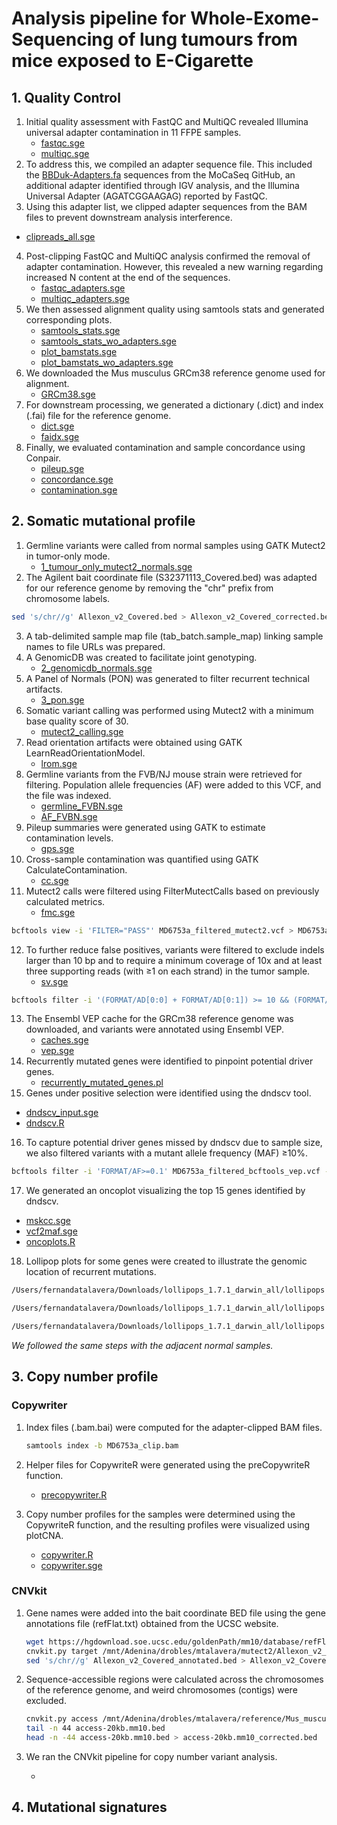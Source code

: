 # Analysis pipeline for Whole-Exome-Sequencing of lung tumours from mice exposed to E-Cigarette

## 1. Quality Control
1. Initial quality assessment with FastQC and MultiQC revealed Illumina universal adapter contamination in 11 FFPE samples.
   - [fastqc.sge](1_quality_control/1_fastqc/fastqc.sge)
   - [multiqc.sge](1_quality_control/1_fastqc/multiqc.sge)
2. To address this, we compiled an adapter sequence file. This included the [BBDuk-Adapters.fa](1_quality_control/1_fastqc/adapters/BBDuk-Adapters.fa) sequences from the MoCaSeq GitHub, an additional adapter identified through IGV analysis, and the Illumina Universal Adapter (AGATCGGAAGAG) reported by FastQC.
3. Using this adapter list, we clipped adapter sequences from the BAM files to prevent downstream analysis interference.
  - [clipreads_all.sge](1_quality_control/1_fastqc/adapters/clipreads_all.sge)
4. Post-clipping FastQC and MultiQC analysis confirmed the removal of adapter contamination. However, this revealed a new warning regarding increased N content at the end of the sequences.
   - [fastqc_adapters.sge](1_quality_control/1_fastqc/adapters/fastqc_adapters.sge)
   - [multiqc_adapters.sge](1_quality_control/1_fastqc/adapters/multiqc_adapters.sge)
5. We then assessed alignment quality using samtools stats and generated corresponding plots.
   - [samtools_stats.sge](1_quality_control/2_samtools_stats/samtools_stats.sge)
   - [samtools_stats_wo_adapters.sge](1_quality_control/2_samtools_stats/samtools_stats_wo_adapters.sge)
   - [plot_bamstats.sge](1_quality_control/3_plot_bamstats/plot_bamstats.sge)
   - [plot_bamstats_wo_adapters.sge](1_quality_control/3_plot_bamstats/plot_bamstats_wo_adapters.sge)
6. We downloaded the Mus musculus GRCm38 reference genome used for alignment.
   - [GRCm38.sge](reference/GRCm38.sge)
7. For downstream processing, we generated a dictionary (.dict) and index (.fai) file for the reference genome.
   - [dict.sge](reference/dict.sge)
   - [faidx.sge](reference/faidx.sge)
8. Finally, we evaluated contamination and sample concordance using Conpair.
   - [pileup.sge](1_quality_control/4_conpair/1_pileup/pileup.sge)
   - [concordance.sge](1_quality_control/4_conpair/2_concordance/concordance.sge)
   - [contamination.sge](1_quality_control/4_conpair/3_contamination/contamination.sge)

## 2. Somatic mutational profile
1. Germline variants were called from normal samples using GATK Mutect2 in tumor-only mode.
   - [1_tumour_only_mutect2_normals.sge](2_somatic_mutational_profile/1_pon/1_tumour_only_mutect2_normals.sge)
2. The Agilent bait coordinate file (S32371113_Covered.bed) was adapted for our reference genome by removing the "chr" prefix from chromosome labels.

```bash
sed 's/chr//g' Allexon_v2_Covered.bed > Allexon_v2_Covered_corrected.bed
```

3. A tab-delimited sample map file (tab_batch.sample_map) linking sample names to file URLs was prepared.
4. A GenomicDB was created to facilitate joint genotyping.
   - [2_genomicdb_normals.sge](2_somatic_mutational_profile/1_pon/2_genomicdb_normals.sge)
5. A Panel of Normals (PON) was generated to filter recurrent technical artifacts.
   - [3_pon.sge](2_somatic_mutational_profile/1_pon/3_pon.sge)
6. Somatic variant calling was performed using Mutect2 with a minimum base quality score of 30.
   - [mutect2_calling.sge](2_somatic_mutational_profile/2_calls/tumour/mutect2_calling.sge)
7. Read orientation artifacts were obtained using GATK LearnReadOrientationModel.
    - [lrom.sge](2_somatic_mutational_profile/3_orientation_model_priors/tumour/lrom.sge)
8. Germline variants from the FVB/NJ mouse strain were retrieved for filtering. Population allele frequencies (AF) were added to this VCF, and the file was indexed.
    - [germline_FVBN.sge](germline/germline_FVBN.sge)
    - [AF_FVBN.sge](germline/AF_FVBN.sge)
9. Pileup summaries were generated using GATK to estimate contamination levels.
    - [gps.sge](2_somatic_mutational_profile/4_calculate_contamination/tumour/gps.sge)
10. Cross-sample contamination was quantified using GATK CalculateContamination.
    - [cc.sge](2_somatic_mutational_profile/4_calculate_contamination/tumour/cc.sge)
11. Mutect2 calls were filtered using FilterMutectCalls based on previously calculated metrics.
    - [fmc.sge](2_somatic_mutational_profile/5_filterd_calls/tumour/fmc.sge)

```bash
bcftools view -i 'FILTER="PASS"' MD6753a_filtered_mutect2.vcf > MD6753a_filtered_mutect2_passed.vcf
```

12. To further reduce false positives, variants were filtered to exclude indels larger than 10 bp and to require a minimum coverage of 10x and at least three supporting reads (with ≥1 on each strand) in the tumor sample.
    - [sv.sge](2_somatic_mutational_profile/5_filterd_calls/tumour/sv.sge)

```bash
bcftools filter -i '(FORMAT/AD[0:0] + FORMAT/AD[0:1]) >= 10 && (FORMAT/AD[1:0] + FORMAT/AD[1:1]) >= 10 && FORMAT/AD[0:1] >= 3 && FORMAT/AD[1:1] = 0 && FORMAT/SB[0:2] >= 1 && FORMAT/SB[0:3] >= 1' MD6753a_filtered_mutect2_pass_selected.vcf -Oz -o MD6753a_filtered_bcftools.vcf
```

13. The Ensembl VEP cache for the GRCm38 reference genome was downloaded, and variants were annotated using Ensembl VEP.
    - [caches.sge](2_somatic_mutational_profile/6_annotation/caches.sge)
    - [vep.sge](2_somatic_mutational_profile/6_annotation/tumour/vep.sge)
14. Recurrently mutated genes were identified to pinpoint potential driver genes.
    - [recurrently_mutated_genes.pl](2_somatic_mutational_profile/7_dndscv/recurrently_mutated_genes.pl)
15. Genes under positive selection were identified using the dndscv tool.
   - [dndscv_input.sge](2_somatic_mutational_profile/7_dndscv/dndscv_input.sge)
   - [dndscv.R](2_somatic_mutational_profile/7_dndscv/dndscv.R)
16. To capture potential driver genes missed by dndscv due to sample size, we also filtered variants with a mutant allele frequency (MAF) ≥10%.

```bash
bcftools filter -i 'FORMAT/AF>=0.1' MD6753a_filtered_bcftools_vep.vcf -Oz -o MD6753a_filtered_bcftools_vep_MAF.vcf
```

17. We generated an oncoplot visualizing the top 15 genes identified by dndscv.
   - [mskcc.sge](2_somatic_mutational_profile/8_maftools/mskcc.sge)
   - [vcf2maf.sge](2_somatic_mutational_profile/8_maftools/vcf2maf.sge)
   - [oncoplots.R](2_somatic_mutational_profile/8_maftools/oncoplots.R)
18. Lollipop plots for some genes were created to illustrate the genomic location of recurrent mutations.

```bash
/Users/fernandatalavera/Downloads/lollipops_1.7.1_darwin_all/lollipops -o=Braf.png -legend -labels -dpi=300 -U P28028 V637E V584E

/Users/fernandatalavera/Downloads/lollipops_1.7.1_darwin_all/lollipops -o=Kras.png -legend -labels -dpi=300 -U P32883 Q61R Q61H G12D

/Users/fernandatalavera/Downloads/lollipops_1.7.1_darwin_all/lollipops -o=Rreb1.png -legend -labels -dpi=300 -U Q3UH06 G1163V A1374V
```

*We followed the same steps with the adjacent normal samples.*

## 3. Copy number profile
  
  ### Copywriter
  1. Index files (.bam.bai) were computed for the adapter-clipped BAM files. 

     ```bash
     samtools index -b MD6753a_clip.bam 
     ```
     
  2. Helper files for CopywriteR were generated using the preCopywriteR function.
     - [precopywriter.R](3_copy_number_profile/copywriter/tumour/precopywriter.R)
  3. Copy number profiles for the samples were determined using the CopywriteR function, and the resulting profiles were visualized using plotCNA.
     - [copywriter.R](3_copy_number_profile/copywriter/tumour/copywriter.R)
     - [copywriter.sge](3_copy_number_profile/copywriter/tumour/copywriter.sge)

  ### CNVkit
  1. Gene names were added into the bait coordinate BED file using the gene annotations file (refFlat.txt) obtained from the UCSC website.

     ```bash
     wget https://hgdownload.soe.ucsc.edu/goldenPath/mm10/database/refFlat.txt.gz
     cnvkit.py target /mnt/Adenina/drobles/mtalavera/mutect2/Allexon_v2_Covered.bed --annotate /mnt/Adenina/drobles/mtalavera/cnvkit/refFlat.txt -o Allexon_v2_Covered_annotated.bed
     sed 's/chr//g' Allexon_v2_Covered_annotated.bed > Allexon_v2_Covered_annotated_corrected.bed
     ```
     
  2. Sequence-accessible regions were calculated across the chromosomes of the reference genome, and weird chromosomes (contigs) were excluded.

     ```bash
     cnvkit.py access /mnt/Adenina/drobles/mtalavera/reference/Mus_musculus.GRCm38.68.dna.toplevel.fa -s 20000 -o access-20kb.mm10.bed
     tail -n 44 access-20kb.mm10.bed
     head -n -44 access-20kb.mm10.bed > access-20kb.mm10_corrected.bed
     ```
     
  3. We ran the CNVkit pipeline for copy number variant analysis.
     - [](3_copy_number_profile/cnvkit/tumour/cnvkit.sge)

## 4. Mutational signatures
